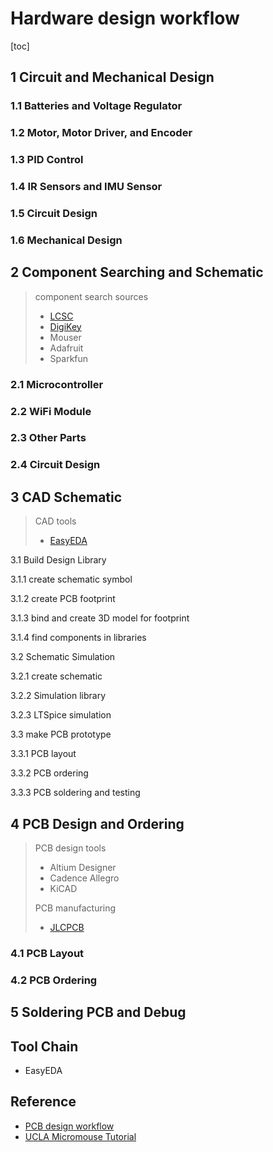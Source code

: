 # **Hardware design workflow**

[toc]

## **1 Circuit and Mechanical Design**

### **1.1 Batteries and Voltage Regulator**



### **1.2 Motor, Motor Driver, and Encoder**



### **1.3 PID Control**



### **1.4 IR Sensors and IMU Sensor**



### **1.5 Circuit Design**



### **1.6 Mechanical Design**



## **2 Component Searching and Schematic**

> component search sources
>
> - [LCSC](https://www.lcsc.com/)
> - [DigiKey](https://www.digikey.com/)
> - Mouser
> - Adafruit
> - Sparkfun



### **2.1 Microcontroller**



### **2.2 WiFi Module**



### **2.3 Other Parts**



### **2.4 Circuit Design**



## **3 CAD Schematic**

> CAD tools
>
> - [EasyEDA](https://easyeda.com/)

3.1 Build Design Library



3.1.1 create schematic symbol

3.1.2 create PCB footprint

3.1.3 bind and create 3D model for footprint

3.1.4 find components in libraries

3.2 Schematic Simulation

3.2.1 create schematic

3.2.2 Simulation library

3.2.3 LTSpice simulation

3.3 make PCB prototype

3.3.1 PCB layout

3.3.2 PCB ordering

3.3.3 PCB soldering and testing

## **4 PCB Design and Ordering**

> PCB design tools
>
> - Altium Designer
> - Cadence Allegro
> - KiCAD
>
> PCB manufacturing
>
> - [JLCPCB](https://jlcpcb.com/)

### **4.1 PCB Layout**



### **4.2 PCB Ordering**



## **5 Soldering PCB and Debug**



## **Tool Chain**

- EasyEDA

## **Reference**

- [PCB design workflow](https://www.youtube.com/watch?v=35YuILUlfGs)
- [UCLA Micromouse Tutorial](https://www.youtube.com/playlist?list=PLAWsHzw_h0iiPIaGyXAr44G0XfHfyjOe7)